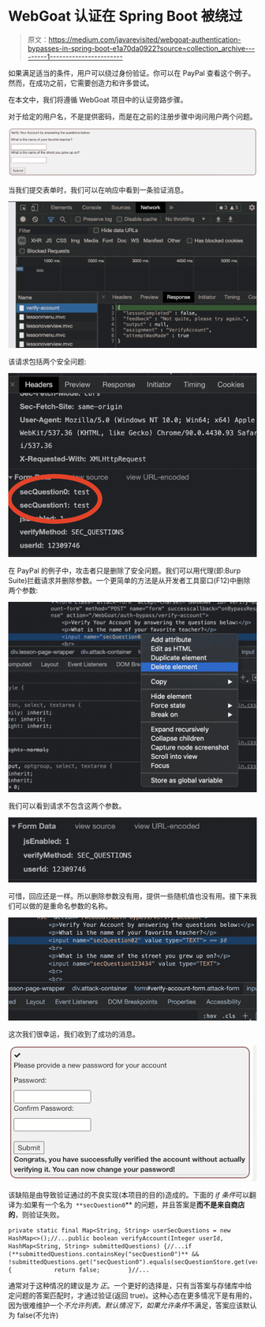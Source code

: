 # WebGoat 认证在 Spring Boot 被绕过

> 原文：<https://medium.com/javarevisited/webgoat-authentication-bypasses-in-spring-boot-e1a70da0922?source=collection_archive---------1----------------------->

如果满足适当的条件，用户可以绕过身份验证。你可以在 PayPal 查看这个例子。然而，在成功之前，它需要创造力和许多尝试。

在本文中，我们将遵循 WebGoat 项目中的认证旁路步骤。

对于给定的用户名，不是提供密码，而是在之前的注册步骤中询问用户两个问题。

![](img/f0b4f215def0a7bbd0fc3a2ec79b2520.png)

当我们提交表单时，我们可以在响应中看到一条验证消息。

[![](img/f8940087c72aa3e402fc3c90e955c192.png)](https://www.java67.com/2012/08/spring-interview-questions-answers.html)

该请求包括两个安全问题:

[![](img/2089c7db861bd2c00a06d0be7460c0c2.png)](https://javarevisited.blogspot.com/2021/02/spring-security-interview-questions-answers-java.html)

在 PayPal 的例子中，攻击者只是删除了安全问题。我们可以用代理(即:Burp Suite)拦截请求并删除参数。一个更简单的方法是从开发者工具窗口(F12)中删除两个参数:

[![](img/bfe740db06ee6b677588d75367d4aa01.png)](https://javarevisited.blogspot.com/2019/06/3-books-and-courses-to-learn-spring-security-in-depth.html)

我们可以看到请求不包含这两个参数。

![](img/0d9cd29baf34060908ae5215c00372c6.png)

可惜，回应还是一样。所以删除参数没有用，提供一些随机值也没有用。接下来我们可以做的是重命名参数的名称。

![](img/a9037628a8a215ceb6ff093444cc9ed5.png)

这次我们很幸运，我们收到了成功的消息。

![](img/88fff7a8fc491f64c300b887ba05579c.png)

该缺陷是由导致验证通过的不良实现(本项目的目的)造成的。下面的 *if 条件*可以翻译为:如果有一个名为` **secQuestion0`** 的问题，并且答案是**而不是来自商店的**，则验证失败。

```
private static final Map<String, String> userSecQuestions = new HashMap<>();//...public boolean verifyAccount(Integer userId, HashMap<String, String> submittedQuestions) {//...if (**submittedQuestions.containsKey("secQuestion0")** && !submittedQuestions.get("secQuestion0").equals(secQuestionStore.get(verifyUserId).get("secQuestion0"))) {            return false;        }//...
```

通常对于这种情况的建议是*为* *正*。一个更好的选择是，只有当答案与存储库中给定问题的答案匹配时，才通过验证(返回 true)。这种心态在更多情况下是有用的，因为很难维护一个*不允许列表。*默认情况下，如果*允许条件*不满足，答案应该默认为 false(不允许)